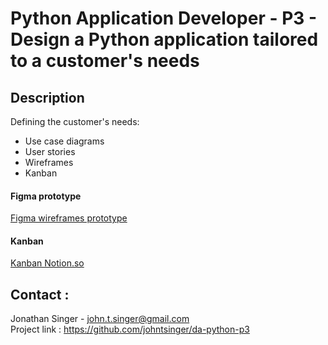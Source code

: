 # Python Application Developer - P3 - Design a Python application tailored to a customer's needs

## Description

Defining the customer's needs:

- Use case diagrams
- User stories
- Wireframes
- Kanban

#### Figma prototype
[Figma wireframes prototype](https://www.figma.com/proto/cqYi9PxSpXMesd6CUJHXn9/Untitled?node-id=1-22&scaling=min-zoom&page-id=0%3A1&starting-point-node-id=1%3A22&show-proto-sidebar=1)

#### Kanban
[Kanban Notion.so](https://radial-lighter-5de.notion.site/P3-Designer-une-application-Python-adapt-e-aux-besoins-clients-bd40abbe9a83431f935018b59075f5ab)

## Contact :
Jonathan Singer - john.t.singer@gmail.com\
Project link : https://github.com/johntsinger/da-python-p3
